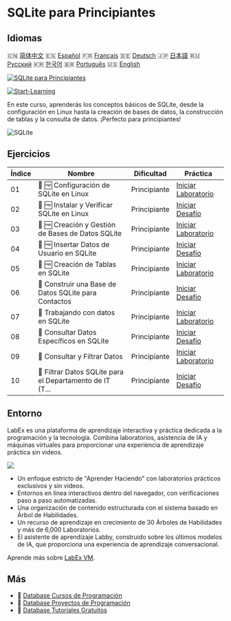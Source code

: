 # SQLite para Principiantes

## Idiomas

🇨🇳 [简体中文](README_zh.md) 🇪🇸 [Español](README_es.md) 🇫🇷 [Français](README_fr.md) 🇩🇪 [Deutsch](README_de.md) 🇯🇵 [日本語](README_ja.md) 🇷🇺 [Русский](README_ru.md) 🇰🇷 [한국어](README_ko.md) 🇧🇷 [Português](README_pt.md) 🇺🇸 [English](README.md) 

[![SQLite para Principiantes](https://cover-creator.labex.io/sqlite-for-beginners.png?lang=es)](https://labex.io/es/courses/sqlite-for-beginners)

[![Start-Learning](https://img.shields.io/badge/Start-Learning-whitesmoke?style=for-the-badge)](https://labex.io/es/courses/sqlite-for-beginners)

En este curso, aprenderás los conceptos básicos de SQLite, desde la configuración en Linux hasta la creación de bases de datos, la construcción de tablas y la consulta de datos. ¡Perfecto para principiantes!

![SQLite](https://img.shields.io/badge/SQLite-whitesmoke?style=for-the-badge&logo=sqlite)


## Ejercicios

|   Índice | Nombre                                                    | Dificultad   | Práctica                                                                                                                             |
|----------|-----------------------------------------------------------|--------------|--------------------------------------------------------------------------------------------------------------------------------------|
|       01 | 📖 🆓 Configuración de SQLite en Linux                    | Principiante | <a target='_blank' href='https://labex.io/es/tutorials/sqlite-setting-up-sqlite-in-linux-552335'>Iniciar Laboratorio</a>             |
|       02 | 🎯 🆓 Instalar y Verificar SQLite en Linux                | Principiante | <a target='_blank' href='https://labex.io/es/tutorials/sqlite-install-and-verify-sqlite-on-linux-552579'>Iniciar Desafío</a>         |
|       03 | 📖 🆓 Creación y Gestión de Bases de Datos SQLite         | Principiante | <a target='_blank' href='https://labex.io/es/tutorials/sqlite-creating-and-managing-sqlite-databases-552337'>Iniciar Laboratorio</a> |
|       04 | 🎯 🆓 Insertar Datos de Usuario en SQLite                 | Principiante | <a target='_blank' href='https://labex.io/es/tutorials/insert-user-data-into-sqlite-552580'>Iniciar Desafío</a>                      |
|       05 | 📖 🆓 Creación de Tablas en SQLite                        | Principiante | <a target='_blank' href='https://labex.io/es/tutorials/sqlite-building-tables-in-sqlite-552336'>Iniciar Laboratorio</a>              |
|       06 | 🎯  Construir una Base de Datos SQLite para Contactos     | Principiante | <a target='_blank' href='https://labex.io/es/tutorials/sqlite-build-sqlite-database-for-contacts-552582'>Iniciar Desafío</a>         |
|       07 | 📖  Trabajando con datos en SQLite                        | Principiante | <a target='_blank' href='https://labex.io/es/tutorials/sqlite-working-with-data-in-sqlite-552340'>Iniciar Laboratorio</a>            |
|       08 | 🎯  Consultar Datos Específicos en SQLite                 | Principiante | <a target='_blank' href='https://labex.io/es/tutorials/sqlite-query-specific-data-in-sqlite-552586'>Iniciar Desafío</a>              |
|       09 | 📖  Consultar y Filtrar Datos                             | Principiante | <a target='_blank' href='https://labex.io/es/tutorials/sqlite-querying-and-filtering-data-552338'>Iniciar Laboratorio</a>            |
|       10 | 🎯  Filtrar Datos SQLite para el Departamento de IT (T... | Principiante | <a target='_blank' href='https://labex.io/es/tutorials/sqlite-filter-sqlite-data-for-it-department-552585'>Iniciar Desafío</a>       |

## Entorno

LabEx es una plataforma de aprendizaje interactiva y práctica dedicada a la programación y la tecnología. Combina laboratorios, asistencia de IA y máquinas virtuales para proporcionar una experiencia de aprendizaje práctica sin videos.

![](https://tutorial-screenshot.getvm.io/images/vm-1725247253.png)

- Un enfoque estricto de "Aprender Haciendo" con laboratorios prácticos exclusivos y sin videos.
- Entornos en línea interactivos dentro del navegador, con verificaciones paso a paso automatizadas.
- Una organización de contenido estructurada con el sistema basado en Árbol de Habilidades.
- Un recurso de aprendizaje en crecimiento de 30 Árboles de Habilidades y más de 6,000 Laboratorios.
- El asistente de aprendizaje Labby, construido sobre los últimos modelos de IA, que proporciona una experiencia de aprendizaje conversacional.

Aprende más sobre [LabEx VM](https://support.labex.io/using-labex/virtual-machine).

## Más

- 🔗 [Database Cursos de Programación](https://github.com/labex-labs/awesome-programming-courses)
- 🔗 [Database Proyectos de Programación](https://github.com/labex-labs/awesome-programming-projects)
- 🔗 [Database Tutoriales Gratuitos](https://github.com/labex-labs/database-free-tutorials)


